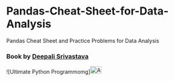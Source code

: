 # Pandas-Cheat-Sheet-for-Data-Analysis
Pandas Cheat Sheet and Practice Problems for Data Analysis

### Book by [Deepali Srivastava](https://www.amazon.in/Ultimate-Python-Programming-programs-questions/dp/935551655X)

![Ultimate Python Programmomg]<img src="[image-url](https://github.com/user-attachments/assets/565e14e9-7ae5-4c84-99bb-e64c5db9e24a)(https://www.amazon.in/Ultimate-Python-Programming-programs-questions/dp/935551655X)" alt="Alt Text" width="30" height="20">
